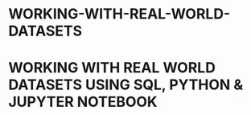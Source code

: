 # WORKING-WITH-REAL-WORLD-DATASETS
# WORKING WITH REAL WORLD DATASETS USING SQL, PYTHON &amp; JUPYTER NOTEBOOK
